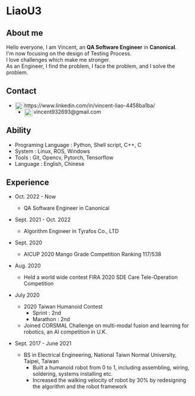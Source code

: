 # LiaoU3

## About me
Hello everyone, I am Vincent, an **QA Software Engineer** in **Canonical**.  
I'm now focusing on the design of Testing Process.  
I love challenges which make me stronger.  
As an Engineer, I find the problem, I face the problem, and I solve the problem.


## Contact
* <a href="https://www.linkedin.com/in/vincent-liao-4458ba1ba/">
  <img align="left" alt="Vincent's LinkedIN" width="22px" src="https://raw.githubusercontent.com/peterthehan/peterthehan/master/assets/linkedin.svg" />
  </a> https://www.linkedin.com/in/vincent-liao-4458ba1ba/

* <a href="mailto:vincent932693@gmail.com">
  <img align="left" alt="Vincent's Gmail" width="22px" src="https://upload.wikimedia.org/wikipedia/commons/7/7e/Gmail_icon_%282020%29.svg" />
  </a> vincent932693@gmail.com

## Ability
* Programing Language : Python, Shell script, C++, C
* System : Linux, ROS, Windows
* Tools : Git, Opencv, Pytorch, Tensorflow
* Language : English, Chinese

## Experience
* Oct. 2022 - Now
    * QA Software Engineer in Canonical

* Sept. 2021 - Oct. 2022
    * Algorithm Engineer in Tyrafos Co., LTD

* Sept. 2020
    * AICUP 2020 Mango Grade Competition Ranking 117/538

* Aug. 2020
    * Held a world wide contest FIRA 2020 SDE Care Tele-Operation Competition

* July 2020
    * 2020 Taiwan Humanoid Contest
        * Sprint : 2nd
        * Marathon : 2nd
    * Joined CORSMAL Challenge on multi-modal fusion and learning for robotics, an AI competition in U.K.

* Sept. 2017 - June 2021
    * BS in Electrical Engineering, National Taiwn Normal University, Taipei, Taiwan
        * Built a humanoid robot from 0 to 1, including assembling, wiring, soldering, systems installing etc.
        * Increased  the walking velocity of robot by 30% by redesigning the algorithm and the robot framework
